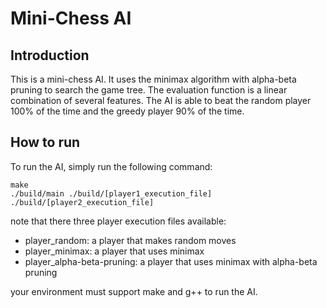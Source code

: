 # Mini-Chess AI
## Introduction

This is a mini-chess AI. It uses the minimax algorithm with alpha-beta pruning to search the game tree. The evaluation function is a linear combination of several features. The AI is able to beat the random player 100% of the time and the greedy player 90% of the time.

## How to run

To run the AI, simply run the following command:

```
make
./build/main ./build/[player1_execution_file] ./build/[player2_execution_file]
```

note that there three player execution files available:

- player_random: a player that makes random moves
- player_minimax: a player that uses minimax 
- player_alpha-beta-pruning: a player that uses minimax with alpha-beta pruning

your environment must support make and g++ to run the AI.
